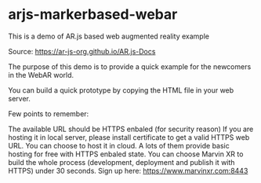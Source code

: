# arjs-markerbased-webar
This is a demo of AR.js based web augmented reality example 

Source: https://ar-js-org.github.io/AR.js-Docs

The purpose of this demo is to provide a quick example for the newcomers in the WebAR world.

You can build a quick prototype by copying the HTML file in your web server.

Few points to remember:

The available URL should be HTTPS enbaled (for security reason)
If you are hosting it in local server, please install certificate to get a valid HTTPS web URL.
You can choose to host it in cloud. A lots of them provide basic hosting for free with HTTPS enbaled state.
You can choose Marvin XR to build the whole process (development, deployment and publish it with HTTPS) under 30 seconds. Sign up here: https://www.marvinxr.com:8443
